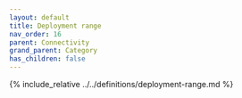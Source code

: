 ```yaml
---
layout: default
title: Deployment range
nav_order: 16
parent: Connectivity
grand_parent: Category
has_children: false
---
```

{% include_relative ../../definitions/deployment-range.md %}

